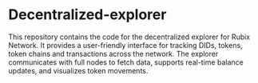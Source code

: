 # Decentralized-explorer
This repository contains the code for the decentralized explorer for Rubix Network. It provides a user-friendly interface for tracking DIDs, tokens, token chains and transactions across the network. The explorer communicates with full nodes to fetch data, supports real-time balance updates, and visualizes token movements.
